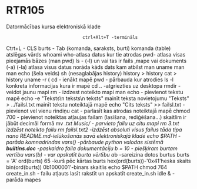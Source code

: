 # RTR105
Datormācības kursa elektroniskā klade
                                 
                                 
                                 ctrl+Alt+T -termināls
Ctrt+L - CLS
burts - Tab (komanda, saraksts, burti)
komanda (table) atslēgas vārds
whoami
who-atlasa datus kur tie atrodas
pwd- atlasa visas pieejamās bāzes  (man pwd)
ls - (-l) un vai tas ir fails ,mape vai dokuments
(-a) 
(-la) atlasa visus datus norāda kāds dats kam atbilst
man uname
man man 
echo (šela veids)
sh (nesaglabājas history)
history > history
cat > history 
uname -r (
cd - ienākt mapē
pwd - pārbauda kur atrodies 
ls -l konkreta informacijas kura ir mapē
cd .. -atgriezties uz desktopa 
rmdir - veidot jaunu mapi
rm - izdzest noteikto mapi 
man echo - pievienot tekstu mapē
echo -e "Teksts\n teksts\n teksts"  mainīt teksta novietojumu
"Teksts" > ../failsl.txt mainīt tekstu noteiktajā mapē
echo "Cits teksts" >> failsl.txt  - pievienot vel vienu rindiņu
cat - parlasīt kas atrodas noteiktajā mapē
chmod 700 - pievienot noteiktas atļaujas failam (lasīšana, rediģēšana...) skaitlim ir jābūt decimāl formā 
mv *.txt Music/   - parvieto failu uz citu mapi 
rm *3*.txt izdzēst noteikto failu 
rm failsl.txt2 -izdzēst absoluti visus failus tāda tipa
nano README.md-ielūkošanās savā elektroniskajā kladē
echo $PATH -parāda komnadrindas
vars() -pārbaude python valodas sistēmā
__builtins__.__doc__ -paskaidro faila dokumentāciju
b = 10 - piešķiram burtam vertību 
vars(b) - var apskatīt burta vērtību 
a*b -sareizina dotos burtus
burts = 'A'  ord(burts) 65 -kurš pēc kārtas burts hex(ord(burts))-'0x41'heska skaits  bin(ord(burts)) 0b1000001'-binars skaitlis
echo $PATH 
chmod 764 create_in.sh - failu atļauts lasīt rakstīt un apskatīt 
create_in.sh 
idle & - parāda mapes 



